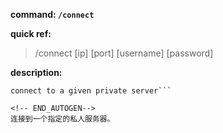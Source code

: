<!-- BEGIN_AUTOGEN: do NOT edit in this block -->

**command: `/connect`**

**quick ref:**
> /connect [ip] [port] [username] [password]

**description:**

```
connect to a given private server```

<!-- END_AUTOGEN-->
连接到一个指定的私人服务器。